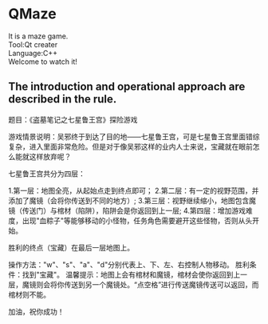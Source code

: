 # QMaze
It is a maze game. <br/>
Tool:Qt creater <br/>
Language:C++ <br/>
Welcome to watch it!
## The introduction and operational approach are described in the rule.
题目：《盗墓笔记之七星鲁王宫》探险游戏

游戏情景说明：吴邪终于到达了目的地——七星鲁王宫，可是七星鲁王宫里面错综复杂，进入里面非常危险。但是对于像吴邪这样的业内人士来说，宝藏就在眼前怎么能就这样放弃呢？

七星鲁王宫共分为四层：

1.第一层：地图全亮，从起始点走到终点即可；
2.第二层：有一定的视野范围，并添加了魔镜（会将你传送到不同的地方）;
3.第三层：视野继续缩小，地图包含魔镜（传送门）与棺材（陷阱），陷阱会是你返回到上一层;
4.第四层：增加游戏难度，出现"血粽子"等能够移动的小怪物，任务角色需要避开这些怪物，否则从头开始。

胜利的终点（宝藏）在最后一层地图上。

操作方法："w"、"s"、"a"、"d"分别代表上、下、左、右控制人物移动。
胜利条件：找到"宝藏"。
温馨提示：地图上会有棺材和魔镜，棺材会使你返回到上一层，魔镜则会将你传送到另一个魔镜处。“点空格”进行传送魔镜传送可以返回，而棺材则不能。

加油，祝你成功！
